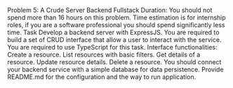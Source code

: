 Problem 5: A Crude Server
Backend
Fullstack
Duration: You should not spend more than 16 hours on this problem.
Time estimation is for internship roles, if you are a software professional you should spend significantly less time.
Task
Develop a backend server with ExpressJS. You are required to build a set of CRUD interface that allow a user to interact with the service. You are required to use TypeScript for this task.
Interface functionalities:
Create a resource.
List resources with basic filters.
Get details of a resource.
Update resource details.
Delete a resource.
You should connect your backend service with a simple database for data persistence.
Provide README.md for the configuration and the way to run application.
